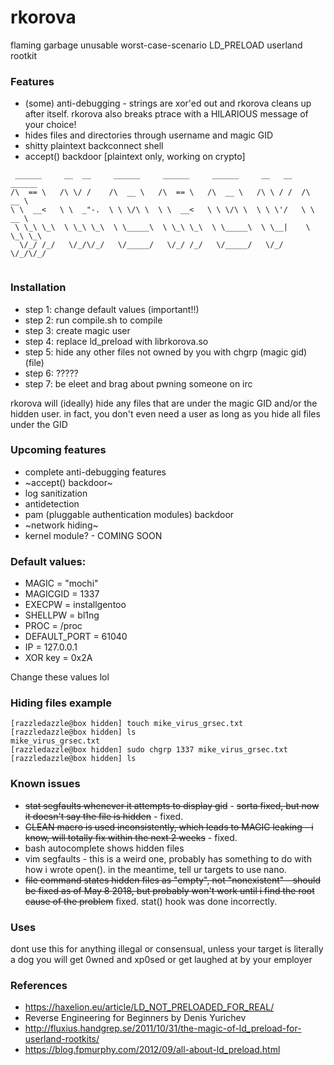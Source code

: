 # rkorova

flaming garbage unusable worst-case-scenario LD_PRELOAD userland rootkit 

### Features
* (some) anti-debugging - strings are xor'ed out and rkorova cleans up after itself. rkorova also breaks ptrace with a HILARIOUS message of your choice! 
* hides files and directories through username and magic GID  
* shitty plaintext backconnect shell 
* accept() backdoor [plaintext only, working on crypto]

```
 ______     __  __     ______     ______     ______     __   __   ______    
/\  == \   /\ \/ /    /\  __ \   /\  == \   /\  __ \   /\ \ / /  /\  __ \   
\ \  __<   \ \  _"-.  \ \ \/\ \  \ \  __<   \ \ \/\ \  \ \ \'/   \ \  __ \  
 \ \_\ \_\  \ \_\ \_\  \ \_____\  \ \_\ \_\  \ \_____\  \ \__|    \ \_\ \_\ 
  \/_/ /_/   \/_/\/_/   \/_____/   \/_/ /_/   \/_____/   \/_/      \/_/\/_/ 
                                                                          
```
### Installation
* step 1: change default values (important!!)
* step 2: run compile.sh to compile 
* step 3: create magic user 
* step 4: replace ld_preload with librkorova.so 
* step 5: hide any other files not owned by you with chgrp (magic gid) (file) 
* step 6: ?????
* step 7: be eleet and brag about pwning someone on irc 

rkorova will (ideally) hide any files that are under the magic GID and/or the hidden user. in fact, you don't even need a user as long as you hide all files under the GID

### Upcoming features
* complete anti-debugging features 
* ~accept() backdoor~
* log sanitization
* antidetection 
* pam (pluggable authentication modules) backdoor
* ~network hiding~ 
* kernel module? - COMING SOON 

### Default values: 
* MAGIC = "mochi"
* MAGICGID = 1337 
* EXECPW = installgentoo
* SHELLPW = bl1ng
* PROC = /proc
* DEFAULT_PORT = 61040
* IP = 127.0.0.1
* XOR key = 0x2A  

Change these values lol 

### Hiding files example 
```
[razzledazzle@box hidden] touch mike_virus_grsec.txt 
[razzledazzle@box hidden] ls 
mike_virus_grsec.txt 
[razzledazzle@box hidden] sudo chgrp 1337 mike_virus_grsec.txt 
[razzledazzle@box hidden] ls

```

### Known issues 
* ~~stat segfaults whenever it attempts to display gid~~ - ~~sorta fixed, but now it doesn't say the file is hidden~~ - fixed. 
* ~~CLEAN macro is used inconsistently, which leads to MAGIC leaking - i know, will totally fix within the next 2 weeks~~ - fixed. 
* bash autocomplete shows hidden files
* vim segfaults - this is a weird one, probably has something to do with how i wrote open(). in the meantime, tell ur targets to use nano.
* ~~file command states hidden files as "empty", not "nonexistent" - should be fixed as of May 8 2018, but probably won't work until i find the root cause of the problem~~ fixed. stat() hook was done incorrectly.

### Uses 
 
dont use this for anything illegal or consensual, unless your target is literally a dog you will get 0wned and xp0sed or get laughed at by your employer 

### References 

* https://haxelion.eu/article/LD_NOT_PRELOADED_FOR_REAL/
* Reverse Engineering for Beginners by Denis Yurichev
* http://fluxius.handgrep.se/2011/10/31/the-magic-of-ld_preload-for-userland-rootkits/
* https://blog.fpmurphy.com/2012/09/all-about-ld_preload.html
